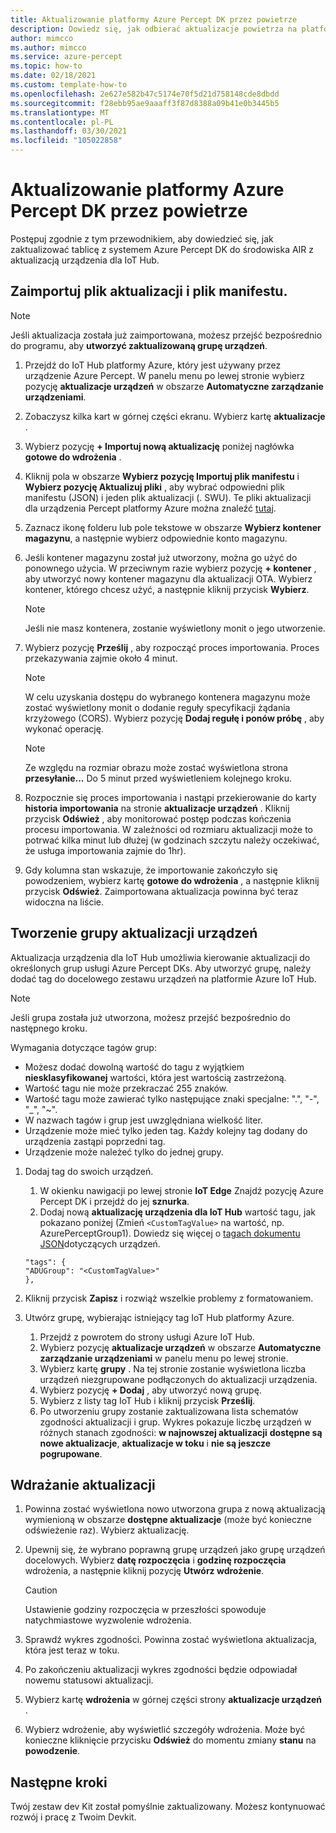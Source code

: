```yaml
---
title: Aktualizowanie platformy Azure Percept DK przez powietrze
description: Dowiedz się, jak odbierać aktualizacje powietrza na platformie Azure Percept DK
author: mimcco
ms.author: mimcco
ms.service: azure-percept
ms.topic: how-to
ms.date: 02/18/2021
ms.custom: template-how-to
ms.openlocfilehash: 2e627e582b47c5174e70f5d21d758148cde8dbdd
ms.sourcegitcommit: f28ebb95ae9aaaff3f87d8388a09b41e0b3445b5
ms.translationtype: MT
ms.contentlocale: pl-PL
ms.lasthandoff: 03/30/2021
ms.locfileid: "105022858"
---
```

# <a name="update-your-azure-percept-dk-over-the-air"></a>Aktualizowanie platformy Azure Percept DK przez powietrze

Postępuj zgodnie z tym przewodnikiem, aby dowiedzieć się, jak zaktualizować tablicę z systemem Azure Percept DK do środowiska AIR z aktualizacją urządzenia dla IoT Hub.

## <a name="import-your-update-file-and-manifest-file"></a>Zaimportuj plik aktualizacji i plik manifestu.

> [!NOTE]
> Jeśli aktualizacja została już zaimportowana, możesz przejść bezpośrednio do programu, aby **utworzyć zaktualizowaną grupę urządzeń**.

1. Przejdź do IoT Hub platformy Azure, który jest używany przez urządzenie Azure Percept. W panelu menu po lewej stronie wybierz pozycję **aktualizacje urządzeń** w obszarze **Automatyczne zarządzanie urządzeniami**.
 
1. Zobaczysz kilka kart w górnej części ekranu. Wybierz kartę **aktualizacje** .
 
1. Wybierz pozycję **+ Importuj nową aktualizację** poniżej nagłówka **gotowe do wdrożenia** .
 
1. Kliknij pola w obszarze **Wybierz pozycję Importuj plik manifestu** i **Wybierz pozycję Aktualizuj pliki** , aby wybrać odpowiedni plik manifestu (JSON) i jeden plik aktualizacji (. SWU). Te pliki aktualizacji dla urządzenia Percept platformy Azure można znaleźć [tutaj](https://go.microsoft.com/fwlink/?linkid=2155625).
 
1. Zaznacz ikonę folderu lub pole tekstowe w obszarze **Wybierz kontener magazynu**, a następnie wybierz odpowiednie konto magazynu.
 
1. Jeśli kontener magazynu został już utworzony, można go użyć do ponownego użycia. W przeciwnym razie wybierz pozycję **+ kontener** , aby utworzyć nowy kontener magazynu dla aktualizacji OTA. Wybierz kontener, którego chcesz użyć, a następnie kliknij przycisk **Wybierz**.
 
    >[!Note]
    >Jeśli nie masz kontenera, zostanie wyświetlony monit o jego utworzenie.
 
1. Wybierz pozycję **Prześlij** , aby rozpocząć proces importowania. Proces przekazywania zajmie około 4 minut.
 
    >[!Note]
    >W celu uzyskania dostępu do wybranego kontenera magazynu może zostać wyświetlony monit o dodanie reguły specyfikacji żądania krzyżowego (CORS). Wybierz pozycję **Dodaj regułę i ponów próbę** , aby wykonać operację.
 
    >[!Note]
    >Ze względu na rozmiar obrazu może zostać wyświetlona strona **przesyłanie...** Do 5 minut przed wyświetleniem kolejnego kroku.
    
1. Rozpocznie się proces importowania i nastąpi przekierowanie do karty **historia importowania** na stronie **aktualizacje urządzeń** . Kliknij przycisk **Odśwież** , aby monitorować postęp podczas kończenia procesu importowania. W zależności od rozmiaru aktualizacji może to potrwać kilka minut lub dłużej (w godzinach szczytu należy oczekiwać, że usługa importowania zajmie do 1hr).

1. Gdy kolumna stan wskazuje, że importowanie zakończyło się powodzeniem, wybierz kartę **gotowe do wdrożenia** , a następnie kliknij przycisk **Odśwież**. Zaimportowana aktualizacja powinna być teraz widoczna na liście.
 
## <a name="create-a-device-update-group"></a>Tworzenie grupy aktualizacji urządzeń
Aktualizacja urządzenia dla IoT Hub umożliwia kierowanie aktualizacji do określonych grup usługi Azure Percept DKs. Aby utworzyć grupę, należy dodać tag do docelowego zestawu urządzeń na platformie Azure IoT Hub.

> [!NOTE]
> Jeśli grupa została już utworzona, możesz przejść bezpośrednio do następnego kroku.

Wymagania dotyczące tagów grup:
- Możesz dodać dowolną wartość do tagu z wyjątkiem **niesklasyfikowanej** wartości, która jest wartością zastrzeżoną.
- Wartość tagu nie może przekraczać 255 znaków.
- Wartość tagu może zawierać tylko następujące znaki specjalne: ".", "-", "_", "~".
- W nazwach tagów i grup jest uwzględniana wielkość liter.
- Urządzenie może mieć tylko jeden tag. Każdy kolejny tag dodany do urządzenia zastąpi poprzedni tag.
- Urządzenie może należeć tylko do jednej grupy.

1. Dodaj tag do swoich urządzeń.
    1. W okienku nawigacji po lewej stronie **IoT Edge** Znajdź pozycję Azure Percept DK i przejdź do jej **sznurka**.
    1. Dodaj nową **aktualizację urządzenia dla IoT Hub** wartość tagu, jak pokazano poniżej (Zmień ```<CustomTagValue>``` na wartość, np. AzurePerceptGroup1). Dowiedz się więcej o [tagach dokumentu JSON](../iot-hub/iot-hub-devguide-device-twins.md#device-twins)dotyczących urządzeń.

    ```
    "tags": {
    "ADUGroup": "<CustomTagValue>"
    },
    ```

 
1. Kliknij przycisk **Zapisz** i rozwiąż wszelkie problemy z formatowaniem.
 
1. Utwórz grupę, wybierając istniejący tag IoT Hub platformy Azure.
    1. Przejdź z powrotem do strony usługi Azure IoT Hub.
    1. Wybierz pozycję **aktualizacje urządzeń** w obszarze **Automatyczne zarządzanie urządzeniami** w panelu menu po lewej stronie.
    1. Wybierz kartę **grupy** . Na tej stronie zostanie wyświetlona liczba urządzeń niezgrupowane podłączonych do aktualizacji urządzenia.
    1. Wybierz pozycję **+ Dodaj** , aby utworzyć nową grupę.
    1. Wybierz z listy tag IoT Hub i kliknij przycisk **Prześlij**.
    1. Po utworzeniu grupy zostanie zaktualizowana lista schematów zgodności aktualizacji i grup. Wykres pokazuje liczbę urządzeń w różnych stanach zgodności: **w najnowszej aktualizacji** **dostępne są nowe aktualizacje**, **aktualizacje w toku** i **nie są jeszcze pogrupowane**.
 

## <a name="deploy-an-update"></a>Wdrażanie aktualizacji
1. Powinna zostać wyświetlona nowo utworzona grupa z nową aktualizacją wymienioną w obszarze **dostępne aktualizacje** (może być konieczne odświeżenie raz). Wybierz aktualizację.
 
1. Upewnij się, że wybrano poprawną grupę urządzeń jako grupę urządzeń docelowych. Wybierz **datę rozpoczęcia** i **godzinę rozpoczęcia** wdrożenia, a następnie kliknij pozycję **Utwórz wdrożenie**. 

    >[!CAUTION]
    >Ustawienie godziny rozpoczęcia w przeszłości spowoduje natychmiastowe wyzwolenie wdrożenia.
 
1. Sprawdź wykres zgodności. Powinna zostać wyświetlona aktualizacja, która jest teraz w toku.
 
1. Po zakończeniu aktualizacji wykres zgodności będzie odpowiadał nowemu statusowi aktualizacji.
 
1. Wybierz kartę **wdrożenia** w górnej części strony **aktualizacje urządzeń** .
 
1. Wybierz wdrożenie, aby wyświetlić szczegóły wdrożenia. Może być konieczne kliknięcie przycisku **Odśwież** do momentu zmiany **stanu** na **powodzenie**.

## <a name="next-steps"></a>Następne kroki

Twój zestaw dev Kit został pomyślnie zaktualizowany. Możesz kontynuować rozwój i pracę z Twoim Devkit.